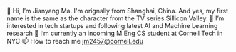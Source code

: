 👋 Hi, I’m Jianyang Ma. I'm orignally from Shanghai, China. And yes, my first name is the same as the character from the TV series Sillicon Valley.
👀 I’m interested in tech startups and following latest AI and Machine Learning research
🌱 I’m currently an incoming M.Eng CS student at Cornell Tech in NYC
📫 How to reach me jm2457@cornell.edu
